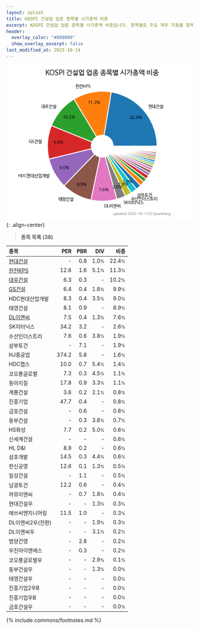 ```yaml
---
layout: splash
title: KOSPI 건설업 업종 종목별 시가총액 비중
excerpt: KOSPI 건설업 업종 종목별 시가총액 비중입니다. 종목별로 주요 재무 지표를 함께 표시합니다.
header:
  overlay_color: "#800000"
  show_overlay_excerpt: false
last_modified_at: 2025-10-14
---
```



![KOSPI 건설업 업종 종목별 시가총액 비중](/stats/sector/images/kospi_업종_건설업_종목.png){: .align-center}


> **종목 목록 (38)**<a id="list"></a>

| **종목** | **PER** | **PBR** | **DIV** | **비중** |
| :------- | ------: | ------: | ------: | -------: |
| [현대건설](/000720/) | - | 0.8 | 1.0<small>%</small> | 22.4<small>%</small> |
| [한전KPS](/051600/) | 12.6 | 1.6 | 5.1<small>%</small> | 11.3<small>%</small> |
| [대우건설](/047040/) | 6.3 | 0.3 | - | 10.2<small>%</small> |
| [GS건설](/006360/) | 6.4 | 0.4 | 1.6<small>%</small> | 9.9<small>%</small> |
| HDC현대산업개발 | 8.3 | 0.4 | 3.5<small>%</small> | 9.0<small>%</small> |
| 태영건설 | 8.1 | 0.9 | - | 8.9<small>%</small> |
| [DL이앤씨](/375500/) | 7.5 | 0.4 | 1.3<small>%</small> | 7.6<small>%</small> |
| SK이터닉스 | 34.2 | 3.2 | - | 2.6<small>%</small> |
| 수산인더스트리 | 7.6 | 0.6 | 3.8<small>%</small> | 1.9<small>%</small> |
| 삼부토건 | - | 7.1 | - | 1.9<small>%</small> |
| HJ중공업 | 374.2 | 5.8 | - | 1.6<small>%</small> |
| HDC랩스 | 10.0 | 0.7 | 5.4<small>%</small> | 1.4<small>%</small> |
| 코오롱글로벌 | 7.3 | 0.3 | 4.5<small>%</small> | 1.1<small>%</small> |
| 동아지질 | 17.8 | 0.9 | 3.3<small>%</small> | 1.1<small>%</small> |
| 계룡건설 | 3.6 | 0.2 | 2.1<small>%</small> | 0.8<small>%</small> |
| 진흥기업 | 47.7 | 0.4 | - | 0.8<small>%</small> |
| 금호건설 | - | 0.6 | - | 0.8<small>%</small> |
| 동부건설 | - | 0.3 | 3.6<small>%</small> | 0.7<small>%</small> |
| HS화성 | 7.7 | 0.2 | 5.0<small>%</small> | 0.6<small>%</small> |
| 신세계건설 | - | - | - | 0.6<small>%</small> |
| HL D&I | 8.9 | 0.2 | - | 0.6<small>%</small> |
| 삼호개발 | 14.5 | 0.3 | 4.4<small>%</small> | 0.6<small>%</small> |
| 한신공영 | 12.6 | 0.1 | 1.3<small>%</small> | 0.5<small>%</small> |
| 일성건설 | - | 1.1 | - | 0.5<small>%</small> |
| 남광토건 | 12.2 | 0.6 | - | 0.4<small>%</small> |
| 까뮤이앤씨 | - | 0.7 | 1.8<small>%</small> | 0.4<small>%</small> |
| 현대건설우 | - | - | 1.3<small>%</small> | 0.3<small>%</small> |
| 에쓰씨엔지니어링 | 11.5 | 1.0 | - | 0.3<small>%</small> |
| DL이앤씨2우(전환) | - | - | 1.9<small>%</small> | 0.3<small>%</small> |
| DL이앤씨우 | - | - | 3.1<small>%</small> | 0.2<small>%</small> |
| 범양건영 | - | 2.8 | - | 0.2<small>%</small> |
| 우진아이엔에스 | - | 0.3 | - | 0.2<small>%</small> |
| 코오롱글로벌우 | - | - | 2.9<small>%</small> | 0.1<small>%</small> |
| 동부건설우 | - | - | 1.3<small>%</small> | 0.0<small>%</small> |
| 태영건설우 | - | - | - | 0.0<small>%</small> |
| 진흥기업2우B | - | - | - | 0.0<small>%</small> |
| 진흥기업우B | - | - | - | 0.0<small>%</small> |
| 금호건설우 | - | - | - | 0.0<small>%</small> |

{% include commons/footnotes.md %}